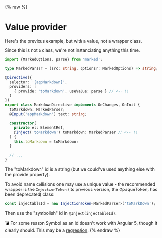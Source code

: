 {% raw %}
# Value provider

Here's the previous example, but with a value, not a wrapper class.

Since this is not a class, we're not instanciating anything this time.

```typescript
import {MarkedOptions, parse} from 'marked';

type MarkedParser = (src: string, options?: MarkedOptions) => string;

@Directive({
  selector: '[appMarkdown]',
  providers: [
    { provide: 'toMarkdown', useValue: parse } // <-- !!
  ]
})
export class MarkdownDirective implements OnChanges, OnInit {
  toMarkdown: MarkedParser;
  @Input('appMarkdown') text: string;

  constructor(
    private el: ElementRef,
    @Inject('toMarkdown') toMarkdown: MarkedParser // <-- !!
  ) {
    this.toMarkdown = toMarkdown;
  }
  
  // ...
}
```

The "toMarkdown" id is a string (but we could've used anything else with the provide property).

To avoid name collisions one may use a unique value - the recommended wrapper is the `InjectionToken` (its previous version, the OpaqueToken, has been deprecated) class:

```typescript
const injectableId = new InjectionToken<MarkedParser>('toMarkDown');
```

Then use the "symbolish" id in `@Inject(injectableId)`.

:bomb: For some reason Symbol as an id doesn't work with Angular 5, though it clearly should. This may be a [regression](https://github.com/angular/angular/issues/12082).
{% endraw %}
